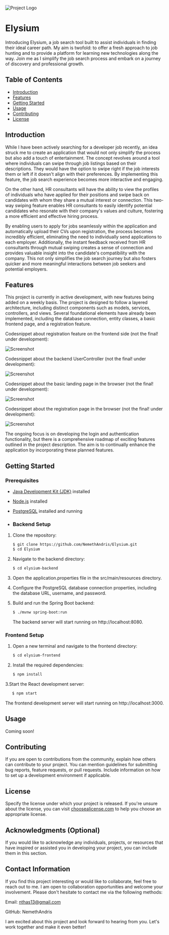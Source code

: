 ![Project Logo](https://github.com/NemethAndris/Elysium/blob/bd944be394a9bd26aac2ed19fe06e33b8f1842a3/elysium-logo.png)

# Elysium

Introducing Elysium, a job search tool built to assist individuals in finding their ideal career path. My aim is twofold: to offer a fresh approach to job hunting and to provide a platform for learning new technologies along the way. Join me as I simplify the job search process and embark on a journey of discovery and professional growth.

## Table of Contents

- [Introduction](#introduction)
- [Features](#features)
- [Getting Started](#getting-started)
- [Usage](#usage)
- [Contributing](#contributing)
- [License](#license)

## Introduction

 While I have been actively searching for a developer job recently, an idea struck me to create an application that would not only simplify the process but also add a touch of entertainment. The concept revolves around a tool where individuals can swipe through job listings based on their descriptions. They would have the option to swipe right if the job interests them or left if it doesn't align with their preferences. By implementing this feature, the job search experience becomes more interactive and engaging.
 
 On the other hand, HR consultants will have the ability to view the profiles of individuals who have applied for their positions and swipe back on candidates with whom they share a mutual interest or connection. This two-way swiping feature enables HR consultants to easily identify potential candidates who resonate with their company's values and culture, fostering a more efficient and effective hiring process.
 
 By enabling users to apply for jobs seamlessly within the application and automatically upload their CVs upon registration, the process becomes incredibly efficient, eliminating the need to individually send applications to each employer. Additionally, the instant feedback received from HR consultants through mutual swiping creates a sense of connection and provides valuable insight into the candidate's compatibility with the company. This not only simplifies the job search journey but also fosters quicker and more meaningful interactions between job seekers and potential employers.

## Features

This project is currently in active development, with new features being added on a weekly basis. The project is designed to follow a layered architecture, including distinct components such as models, services, controllers, and views. Several foundational elements have already been implemented, including the database connection, entity classes, a basic frontend page, and a registration feature.

Codesnippet about registration feature on the frontend side  (not the final! under development):

![Screenshot](https://github.com/NemethAndris/Elysium/blob/941380063f3e50d97741fddb676c57fbb76f52e2/elysium-pictures/K%C3%A9perny%C5%91felv%C3%A9tel%20(10).png)

Codesnippet about the backend UserController  (not the final! under development):

![Screenshot](https://github.com/NemethAndris/Elysium/blob/f6e9d305705910e6eecd5b4153c1349b35823c3c/elysium-pictures/K%C3%A9perny%C5%91felv%C3%A9tel%20(6).png)

Codesnippet about the basic landing page in the browser  (not the final! under development):

![Screenshot](https://github.com/NemethAndris/Elysium/blob/2546f523b2d5575d51f72571a77530faaf86d8e4/elysium-pictures/K%C3%A9perny%C5%91felv%C3%A9tel%20(8).png)

Codesnippet about the registration page in the browser (not the final! under development):

![Screenshot](https://github.com/NemethAndris/Elysium/blob/63c1699665e49e1aad910fb827af93bb3b24c4e7/elysium-pictures/K%C3%A9perny%C5%91felv%C3%A9tel%20(9).png)

The ongoing focus is on developing the login and authentication functionality, but there is a comprehensive roadmap of exciting features outlined in the project description. The aim is to continually enhance the application by incorporating these planned features.

## Getting Started

### Prerequisites

- [Java Development Kit (JDK)](https://www.oracle.com/java/technologies/javase-jdk11-downloads.html) installed
- [Node.js](https://nodejs.org/) installed
- [PostgreSQL](https://www.postgresql.org/) installed and running

- ### Backend Setup

1. Clone the repository:

   ```bash
   $ git clone https://github.com/NemethAndris/Elysium.git
   $ cd Elysium
   ```

 2. Navigate to the backend directory:
 
    ```bash
    $ cd elysium-backend
    ```

3. Open the application.properties file in the src/main/resources directory.
4. Configure the PostgreSQL database connection properties, including the database URL, username, and password.
5. Build and run the Spring Boot backend:
   ```bash
   $ ./mvnw spring-boot:run
   ```
   The backend server will start running on http://localhost:8080.

### Frontend Setup
1. Open a new terminal and navigate to the frontend directory:
    ```bash
    $ cd elysium-frontend
    ```

2. Install the required dependencies:
  
    ```bash
    $ npm install
    ```
3.Start the React development server:
   ```bash
      $ npm start
   ```
The frontend development server will start running on http://localhost:3000.


## Usage

Coming soon! 

## Contributing

If you are open to contributions from the community, explain how others can contribute to your project. You can mention guidelines for submitting bug reports, feature requests, or pull requests. Include information on how to set up a development environment if applicable.

## License

Specify the license under which your project is released. If you're unsure about the license, you can visit [choosealicense.com](https://choosealicense.com/) to help you choose an appropriate license.

## Acknowledgments (Optional)

If you would like to acknowledge any individuals, projects, or resources that have inspired or assisted you in developing your project, you can include them in this section.

## Contact Information
If you find this project interesting or would like to collaborate, feel free to reach out to me. I am open to collaboration opportunities and welcome your involvement. Please don't hesitate to contact me via the following methods:

Email: nthas13@gmail.com

GitHub: NemethAndris

I am excited about this project and look forward to hearing from you. Let's work together and make it even better!
